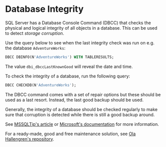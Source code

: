 # Database Integrity

SQL Server has a Database Console Command (DBCC) that checks the physical and logical integrity of all objects in a database. This can be used to detect *storage corruption*.

Use the query below to see when the last integrity check was run on e.g. the database `AdventureWorks`:

```sql
DBCC DBINFO(N'AdventureWorks') WITH TABLERESULTS;
```

The value `dbi_dbccLastKnownGood` will reveal the date and time.

To check the integrity of a database, run the following query:

```sql
DBCC CHECKDB(N'AdventureWorks');
```

The DBCC command comes with a set of repair options but these should be used as a last resort. Instead, the last good backup should be used.

Generally, the integrity of a database should be checked regularly to make sure that corruption is detected while there is still a good backup around.

See [MSSQLTip's article](https://www.mssqltips.com/sqlservertip/4381/sql-server-dbcc-checkdb-overview/) or [Microsoft's documentation](https://docs.microsoft.com/en-us/sql/t-sql/database-console-commands/dbcc-checkdb-transact-sql?view=sql-server-ver16) for more information.

For a ready-made, good and free maintenance solution, see [Ola Hallengren's repository](https://github.com/olahallengren/sql-server-maintenance-solution).
